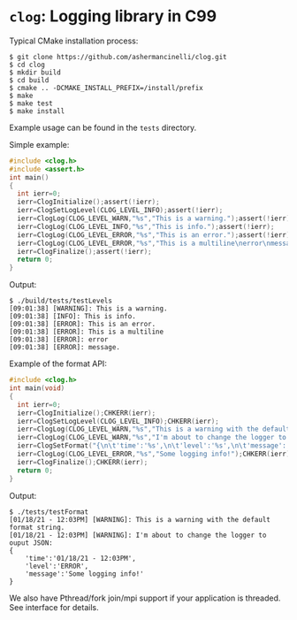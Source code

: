 # `clog`: Logging library in C99

Typical CMake installation process:
```console
$ git clone https://github.com/ashermancinelli/clog.git
$ cd clog
$ mkdir build
$ cd build
$ cmake .. -DCMAKE_INSTALL_PREFIX=/install/prefix
$ make
$ make test
$ make install
```

Example usage can be found in the `tests` directory.

Simple example:

```c
#include <clog.h>
#include <assert.h>
int main()
{
  int ierr=0;
  ierr=ClogInitialize();assert(!ierr);
  ierr=ClogSetLogLevel(CLOG_LEVEL_INFO);assert(!ierr);
  ierr=ClogLog(CLOG_LEVEL_WARN,"%s","This is a warning.");assert(!ierr);
  ierr=ClogLog(CLOG_LEVEL_INFO,"%s","This is info.");assert(!ierr);
  ierr=ClogLog(CLOG_LEVEL_ERROR,"%s","This is an error.");assert(!ierr);
  ierr=ClogLog(CLOG_LEVEL_ERROR,"%s","This is a multiline\nerror\nmessage.");assert(!ierr);
  ierr=ClogFinalize();assert(!ierr);
  return 0;
}
```

Output:
```console
$ ./build/tests/testLevels
[09:01:38] [WARNING]: This is a warning.
[09:01:38] [INFO]: This is info.
[09:01:38] [ERROR]: This is an error.
[09:01:38] [ERROR]: This is a multiline
[09:01:38] [ERROR]: error
[09:01:38] [ERROR]: message.
```

Example of the format API:
```c
#include <clog.h>
int main(void)
{
  int ierr=0;
  ierr=ClogInitialize();CHKERR(ierr);
  ierr=ClogSetLogLevel(CLOG_LEVEL_INFO);CHKERR(ierr);
  ierr=ClogLog(CLOG_LEVEL_WARN,"%s","This is a warning with the default format string.");CHKERR(ierr);
  ierr=ClogLog(CLOG_LEVEL_WARN,"%s","I'm about to change the logger to ouput JSON:");CHKERR(ierr);
  ierr=ClogSetFormat("{\n\t'time':'%s',\n\t'level':'%s',\n\t'message':'%s'\n}\n");CHKERR(ierr);
  ierr=ClogLog(CLOG_LEVEL_ERROR,"%s","Some logging info!");CHKERR(ierr);
  ierr=ClogFinalize();CHKERR(ierr);
  return 0;
}
```

Output:
```console
$ ./tests/testFormat
[01/18/21 - 12:03PM] [WARNING]: This is a warning with the default format string.
[01/18/21 - 12:03PM] [WARNING]: I'm about to change the logger to ouput JSON:
{
	'time':'01/18/21 - 12:03PM',
	'level':'ERROR',
	'message':'Some logging info!'
}
```

We also have Pthread/fork join/mpi support if your application is threaded. See interface for details.
